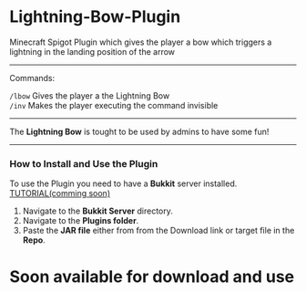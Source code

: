 # Lightning-Bow-Plugin

 Minecraft Spigot Plugin which gives the player a bow which triggers a lightning in the landing position of the arrow
 
 ---
 Commands:
 
``/lbow`` Gives the player a the Lightning Bow <br />
``/inv`` Makes the player executing the command invisible

---
The **Lightning Bow** is tought to be used by admins to have some fun!

---
### How to Install and Use the Plugin
To use the Plugin you need to have a **Bukkit** server installed. [TUTORIAL(comming soon)]()
1. Navigate to the **Bukkit Server** directory.
2. Navigate to the **Plugins folder**.
3. Paste the **JAR file** either from from the Download link or target file in the **Repo**.

# Soon available for download and use
